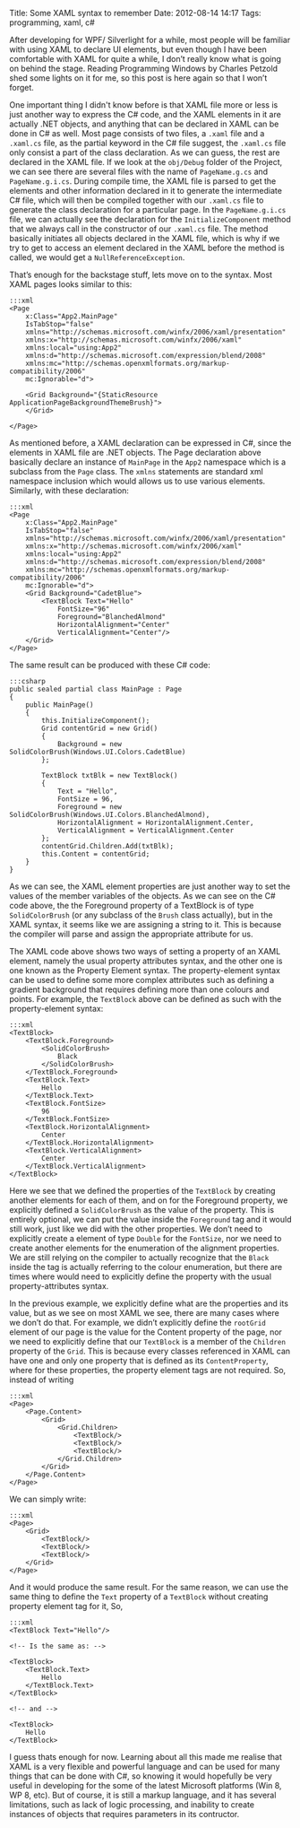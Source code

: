 Title: Some XAML syntax to remember
Date: 2012-08-14 14:17
Tags: programming, xaml, c#

After developing for WPF/ Silverlight for a while, most people will be
familiar with using XAML to declare UI elements, but even though I have
been comfortable with XAML for quite a while, I don’t really know what
is going on behind the stage. Reading Programming Windows by Charles
Petzold shed some lights on it for me, so this post is here again so
that I won’t forget.

One important thing I didn't know before is that XAML file more or less is just
another way to express the C# code, and the XAML elements in it are
actually .NET objects, and anything that can be declared in XAML can be
done in C# as well. Most page consists of two files, a `.xaml` file and a
`.xaml.cs` file, as the partial keyword in the C# file suggest, the
`.xaml.cs` file only consist a part of the class declaration. As we can
guess, the rest are declared in the XAML file. If we look at the
`obj/Debug` folder of the Project, we can see there are several files with
the name of `PageName.g.cs` and `PageName.g.i.cs`. During compile time, the
XAML file is parsed to get the elements and other information declared
in it to generate the intermediate C# file, which will then be compiled
together with our `.xaml.cs` file to generate the class declaration for a
particular page. In the `PageName.g.i.cs` file, we can actually see the
declaration for the `InitializeComponent` method that we always call in
the constructor of our `.xaml.cs` file. The method basically initiates all
objects declared in the XAML file, which is why if we try to get to
access an element declared in the XAML before the method is called, we
would get a `NullReferenceException`.

That’s enough for the backstage stuff, lets move on to the syntax. Most
XAML pages looks similar to this:

    :::xml
    <Page
        x:Class="App2.MainPage"
        IsTabStop="false"
        xmlns="http://schemas.microsoft.com/winfx/2006/xaml/presentation"
        xmlns:x="http://schemas.microsoft.com/winfx/2006/xaml"
        xmlns:local="using:App2"
        xmlns:d="http://schemas.microsoft.com/expression/blend/2008"
        xmlns:mc="http://schemas.openxmlformats.org/markup-compatibility/2006"
        mc:Ignorable="d">

        <Grid Background="{StaticResource ApplicationPageBackgroundThemeBrush}">
        </Grid>

    </Page>

As mentioned before, a XAML declaration can be expressed in C#, since
the elements in XAML file are .NET objects. The Page declaration above
basically declare an instance of `MainPage` in the `App2` namespace which is
a subclass from the `Page` class. The `xmlns` statements are standard xml
namespace inclusion which would allows us to use various elements.
Similarly, with these declaration:

    :::xml
    <Page
        x:Class="App2.MainPage"
        IsTabStop="false"
        xmlns="http://schemas.microsoft.com/winfx/2006/xaml/presentation"
        xmlns:x="http://schemas.microsoft.com/winfx/2006/xaml"
        xmlns:local="using:App2"
        xmlns:d="http://schemas.microsoft.com/expression/blend/2008"
        xmlns:mc="http://schemas.openxmlformats.org/markup-compatibility/2006"
        mc:Ignorable="d">
        <Grid Background="CadetBlue">
            <TextBlock Text="Hello"
                FontSize="96"
                Foreground="BlanchedAlmond"
                HorizontalAlignment="Center"
                VerticalAlignment="Center"/>
        </Grid>
    </Page>

The same result can be produced with these C# code:

    :::csharp
    public sealed partial class MainPage : Page
    {
        public MainPage()
        {
            this.InitializeComponent();
            Grid contentGrid = new Grid()
            {
                Background = new SolidColorBrush(Windows.UI.Colors.CadetBlue)
            };

            TextBlock txtBlk = new TextBlock()
            {
                Text = "Hello",
                FontSize = 96,
                Foreground = new SolidColorBrush(Windows.UI.Colors.BlanchedAlmond),
                HorizontalAlignment = HorizontalAlignment.Center,
                VerticalAlignment = VerticalAlignment.Center
            };
            contentGrid.Children.Add(txtBlk);
            this.Content = contentGrid;
        }
    }

As we can see, the XAML element properties are just another way to set
the values of the member variables of the objects. As we can see on the
C# code above, the the Foreground property of a TextBlock is of type
`SolidColorBrush` (or any subclass of the `Brush` class actually), but in
the XAML syntax, it seems like we are assigning a string to it. This is
because the compiler will parse and assign the appropriate attribute for
us.

The XAML code above shows two ways of setting a property of an XAML
element, namely the usual property attributes syntax, and the other one
is one known as the Property Element syntax. The property-element syntax
can be used to define some more complex attributes such as defining a
gradient background that requires defining more than one colours and
points. For example, the `TextBlock` above can be defined as such with the
property-element syntax:

    :::xml
    <TextBlock>
        <TextBlock.Foreground>
            <SolidColorBrush>
                Black
            </SolidColorBrush>
        </TextBlock.Foreground>
        <TextBlock.Text>
            Hello
        </TextBlock.Text>
        <TextBlock.FontSize>
            96
        </TextBlock.FontSize>
        <TextBlock.HorizontalAlignment>
            Center
        </TextBlock.HorizontalAlignment>
        <TextBlock.VerticalAlignment>
            Center
        </TextBlock.VerticalAlignment>
    </TextBlock>

Here we see that we defined the properties of the `TextBlock` by creating
another elements for each of them, and on for the Foreground property,
we explicitly defined a `SolidColorBrush` as the value of the property.
This is entirely optional, we can put the value inside the `Foreground`
tag and it would still work, just like we did with the other properties.
We don’t need to explicitly create a element of type `Double` for the
`FontSize`, nor we need to create another elements for the enumeration of
the alignment properties. We are still relying on the compiler to
actually recognize that the `Black` inside the tag is actually referring
to the colour enumeration, but there are times where would need to
explicitly define the property with the usual property-attributes
syntax.

In the previous example, we explicitly define what are the properties
and its value, but as we see on most XAML we see, there are many cases
where we don’t do that. For example, we didn’t explicitly define the
`rootGrid` element of our page is the value for the Content property of
the page, nor we need to explicitly define that our `TextBlock` is a
member of the `Children` property of the `Grid`. This is because every
classes referenced in XAML can have one and only one property that is
defined as its `ContentProperty`, where for these properties, the property
element tags are not required. So, instead of writing

    :::xml
    <Page>
        <Page.Content>
            <Grid>
                <Grid.Children>
                    <TextBlock/>
                    <TextBlock/>
                    <TextBlock/>
                </Grid.Children>
            </Grid>
        </Page.Content>
    </Page>

We can simply write:

    :::xml
    <Page>
        <Grid>
            <TextBlock/>
            <TextBlock/>
            <TextBlock/>
        </Grid>
    </Page>

And it would produce the same result. For the same reason, we can use
the same thing to define the `Text` property of a `TextBlock` without
creating property element tag for it, So,

    :::xml
    <TextBlock Text="Hello"/>

    <!-- Is the same as: -->

    <TextBlock>
        <TextBlock.Text>
            Hello
        </TextBlock.Text>
    </TextBlock>

    <!-- and -->

    <TextBlock>
        Hello
    </TextBlock>


I guess thats enough for now. Learning about all this made me realise 
that XAML is a very flexible and powerful language and can
be used for many things that can be done with C#, so knowing it would hopefully
be very useful in developing for the some of the latest Microsoft platforms (Win 8, WP 8, etc).
But of course, it is still a markup language, and it has several limitations, 
such as lack of logic processing, and inability to create instances of objects that requires
parameters in its contructor.
